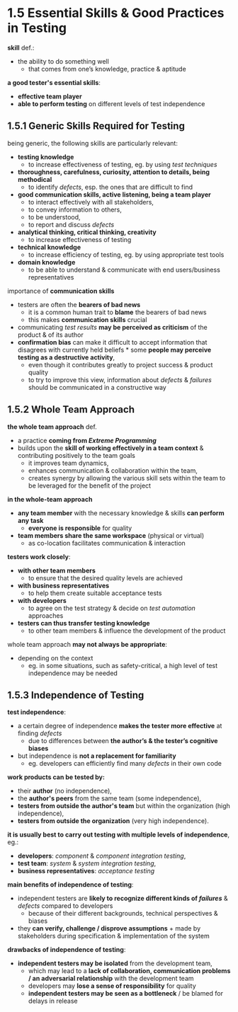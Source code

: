 # 1.5 Essential Skills & Good Practices in Testing

**skill** def.:
* the ability to do something well
  + that comes from one’s knowledge, practice & aptitude

**a good tester's essential skills**:
* **effective team player**
* **able to perform testing** on different levels of test independence

## 1.5.1 Generic Skills Required for Testing

being generic, the following skills are particularly relevant:
* **testing knowledge**
  + to increase effectiveness of testing, eg. by using *test techniques*
* **thoroughness, carefulness, curiosity, attention to details, being methodical**
  + to identify *defects*, esp. the ones that are difficult to find
* **good communication skills, active listening, being a team player**
  + to interact effectively with all stakeholders,
  + to convey information to others,
  + to be understood,
  + to report and discuss *defects*
* **analytical thinking, critical thinking, creativity**
  + to increase effectiveness of testing
* **technical knowledge**
  + to increase efficiency of testing, eg. by using appropriate test tools
* **domain knowledge**
  + to be able to understand & communicate with end users/business representatives

importance of **communication skills**
* testers are often the **bearers of bad news**
  + it is a common human trait to **blame** the bearers of bad news
  + this makes **communication skills** crucial
* communicating *test results* **may be perceived as criticism** of the product & of its author
* **confirmation bias** can make it difficult to accept information that disagrees with currently held beliefs
* some **people may perceive testing as a destructive activity**,
  + even though it contributes greatly to project success & product quality
  + to try to improve this view, information about *defects* & *failures* should be communicated in a constructive way

## 1.5.2 Whole Team Approach

**the whole team approach** def.
* a practice **coming from *Extreme Programming***
* builds upon the **skill of working effectively in a team context** & contributing positively to the team goals
  + it improves team dynamics,
  + enhances communication & collaboration within the team,
  + creates synergy by allowing the various skill sets within the team to be leveraged for the benefit of the project

**in the whole-team approach**
* **any team member** with the necessary knowledge & skills **can perform any task**
  + **everyone is responsible** for quality
* **team members share the same workspace** (physical or virtual)
  + as co-location facilitates communication & interaction

**testers work closely**:
* **with other team members**
  + to ensure that the desired quality levels are achieved
* **with business representatives**
  + to help them create suitable acceptance tests
* **with developers**
  + to agree on the test strategy & decide on *test automation* approaches
* **testers can thus transfer testing knowledge**
  + to other team members & influence the development of the product

whole team approach **may not always be appropriate**:
* depending on the context
  + eg. in some situations, such as safety-critical, a high level of test independence may be needed

## 1.5.3 Independence of Testing

**test independence**:
* a certain degree of independence **makes the tester more effective** at finding *defects*
  + due to differences between **the author’s & the tester’s cognitive biases**
* but independence is **not a replacement for familiarity**
  + eg. developers can efficiently find many *defects* in their own code

**work products can be tested by:**
* their **author** (no independence),
* the **author's peers** from the same team (some independence),
* **testers from outside the author's team** but within the organization (high independence),
* **testers from outside the organization** (very high independence).

**it is usually best to carry out testing with multiple levels of independence**, eg.:
* **developers**: *component* & *component integration testing*,
* **test team**: *system* & *system integration testing*,
* **business representatives**: *acceptance testing*

**main benefits of independence of testing**:
* independent testers are **likely to recognize different kinds of *failures*** & *defects* compared to developers
  + because of their different backgrounds, technical perspectives & biases
* they **can verify, challenge / disprove assumptions**   + made by stakeholders during specification & implementation of the system

**drawbacks of independence of testing**:
* **independent testers may be isolated** from the development team,
  + which may lead to a **lack of collaboration, communication problems / an adversarial relationship** with the development team
  + developers may **lose a sense of responsibility** for quality
  + **independent testers may be seen as a bottleneck** / be blamed for delays in release
